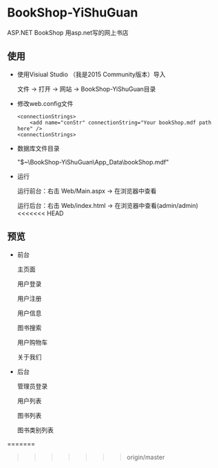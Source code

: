 # BookShop-YiShuGuan
ASP.NET BookShop 用asp.net写的网上书店

## 使用
 - 使用Visiual Studio （我是2015 Community版本）导入

	文件 -> 打开 -> 网站 -> BookShop-YiShuGuan目录
 - 修改web.config文件
 
	```
	<connectionStrings>
		<add name="conStr" connectionString="Your bookShop.mdf path here" />
	<connectionStrings>
	```

 - 数据库文件目录
 
 	"$~\BookShop-YiShuGuan\App_Data\bookShop.mdf"

 - 运行

	运行前台：右击 Web/Main.aspx -> 在浏览器中查看
	
	运行后台：右击 Web/index.html -> 在浏览器中查看(admin/admin)
<<<<<<< HEAD

## 预览
 - 前台

	主页面
	
	用户登录
	
	用户注册

	用户信息

	图书搜索

	用户购物车

	关于我们

 - 后台

	管理员登录
	
	用户列表

	图书列表

	图书类别列表
	

=======
	
>>>>>>> origin/master
